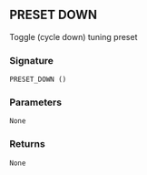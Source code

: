 ## PRESET DOWN

Toggle (cycle down) tuning preset


### Signature

`PRESET_DOWN ()`


### Parameters

`None`


### Returns

`None`
